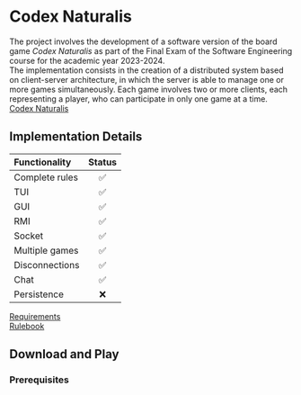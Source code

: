 # Codex Naturalis
The project involves the development of a software version of the board game _Codex Naturalis_ as part of the Final Exam of the Software Engineering course for the academic year 2023-2024.  
The implementation consists in the creation of a distributed system based on client-server architecture, in which the server is able to manage one or more games simultaneously. Each game involves two or more clients, each representing a player, who can participate in only one game at a time.  
[Codex Naturalis](https://www.craniocreations.it/prodotto/codex-naturalis)  

## Implementation Details
| Functionality  | Status |  
|:---------------|:------:|  
| Complete rules | ✅     |  
| TUI            | ✅     |  
| GUI            | ✅     |  
| RMI            | ✅     |  
| Socket         | ✅     |  
| Multiple games | ✅     |  
| Disconnections | ✅     |  
| Chat           | ✅     |  
| Persistence    | ❌     |  

[Requirements](deliverables/requirements/requirements.pdf)  
[Rulebook](deliverables/requirements/codexRulebookEN.pdf)  

## Download and Play

### Prerequisites



